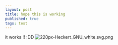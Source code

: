 ```yaml
---
layout: post
title: hope this is working
published: true
tags: test
---
```


it works !! :DD
![220px-Heckert_GNU_white.svg.png]({{site.baseurl}}/images/220px-Heckert_GNU_white.svg.png)
